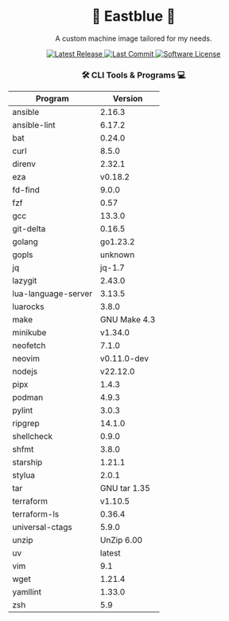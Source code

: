 <h1 align="center">🌊 Eastblue 🐧</h1>
<p align="center">A custom machine image tailored for my needs.</p>

<div align="center">
    <a href="https://github.com/gelocraft/eastblue/releases/latest">
        <img alt="Latest Release" src="https://img.shields.io/github/v/release/gelocraft/eastblue?style=for-the-badge&logo=starship&color=7e9cd8&logoColor=7e9cd8&labelColor=252535&include_prerelease&sort=semver" />
    </a>
    <a href="https://github.com/gelocraft/eastblue/pulse">
        <img alt="Last Commit" src="https://img.shields.io/github/last-commit/gelocraft/eastblue?style=for-the-badge&logo=starship&color=98bb6c&logoColor=98bb6c&labelColor=252532" />
    </a>
    <a href="https://github.com/gelocraft/eastblue/blob/main/LICENSE">
        <img alt="Software License" src="https://img.shields.io/github/license/gelocraft/eastblue?style=for-the-badge&logo=starship&color=ffa066&logoColor=ffa066&labelColor=252535" />
    </a>
</div>

<div align="center">
    <h3>🛠️ CLI Tools & Programs 💻</h3>
    <table>
        <thead>
            <tr>
                <th>Program</th>
                <th>Version</th>
            </tr>
        </thead>
        <tbody>
            <tr>
                <td>ansible</td>
                <td>2.16.3</td>
            </tr>
            <tr>
                <td>ansible-lint</td>
                <td>6.17.2</td>
            </tr>
            <tr>
                <td>bat</td>
                <td>0.24.0</td>
            </tr>
            <tr>
                <td>curl</td>
                <td>8.5.0</td>
            </tr>
            <tr>
                <td>direnv</td>
                <td>2.32.1</td>
            </tr>
            <tr>
                <td>eza</td>
                <td>v0.18.2</td>
            </tr>
            <tr>
                <td>fd-find</td>
                <td>9.0.0</td>
            </tr>
            <tr>
                <td>fzf</td>
                <td>0.57</td>
            </tr>
            <tr>
                <td>gcc</td>
                <td>13.3.0</td>
            </tr>
            <tr>
                <td>git-delta</td>
                <td>0.16.5</td>
            </tr>
            <tr>
                <td>golang</td>
                <td>go1.23.2</td>
            </tr>
            <tr>
                <td>gopls</td>
                <td>unknown</td>
            </tr>
            <tr>
                <td>jq</td>
                <td>jq-1.7</td>
            </tr>
            <tr>
                <td>lazygit</td>
                <td>2.43.0</td>
            </tr>
            <tr>
                <td>lua-language-server</td>
                <td>3.13.5</td>
            </tr>
            <tr>
                <td>luarocks</td>
                <td>3.8.0</td>
            </tr>
            <tr>
                <td>make</td>
                <td>GNU Make 4.3</td>
            </tr>
            <tr>
                <td>minikube</td>
                <td>v1.34.0</td>
            </tr>
            <tr>
                <td>neofetch</td>
                <td>7.1.0</td>
            </tr>
            <tr>
                <td>neovim</td>
                <td>v0.11.0-dev</td>
            </tr>
            <tr>
                <td>nodejs</td>
                <td>v22.12.0</td>
            </tr>
            <tr>
                <td>pipx</td>
                <td>1.4.3</td>
            </tr>
            <tr>
                <td>podman</td>
                <td>4.9.3</td>
            </tr>
            <tr>
                <td>pylint</td>
                <td>3.0.3</td>
            </tr>
            <tr>
                <td>ripgrep</td>
                <td>14.1.0</td>
            </tr>
            <tr>
                <td>shellcheck</td>
                <td>0.9.0</td>
            </tr>
            <tr>
                <td>shfmt</td>
                <td>3.8.0</td>
            </tr>
            <tr>
                <td>starship</td>
                <td>1.21.1</td>
            </tr>
            <tr>
                <td>stylua</td>
                <td>2.0.1</td>
            </tr>
            <tr>
                <td>tar</td>
                <td>GNU tar 1.35</td>
            </tr>
            <tr>
                <td>terraform</td>
                <td>v1.10.5</td>
            </tr>
            <tr>
                <td>terraform-ls</td>
                <td>0.36.4</td>
            </tr>
            <tr>
                <td>universal-ctags</td>
                <td>5.9.0</td>
            </tr>
            <tr>
                <td>unzip</td>
                <td>UnZip 6.00</td>
            </tr>
            <tr>
                <td>uv</td>
                <td>latest</td>
            </tr>
            <tr>
                <td>vim</td>
                <td>9.1</td>
            </tr>
            <tr>
                <td>wget</td>
                <td>1.21.4</td>
            </tr>
            <tr>
                <td>yamllint</td>
                <td>1.33.0</td>
            </tr>
            <tr>
                <td>zsh</td>
                <td>5.9</td>
            </tr>
        </tbody>
    </table>
</div>

